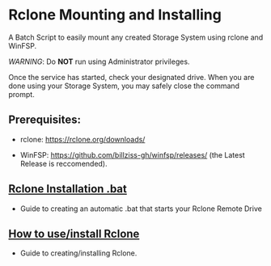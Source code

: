 # **Rclone** Mounting and Installing
A Batch Script to easily mount any created Storage System using rclone and WinFSP.

*WARNING*: Do **NOT** run using Administrator privileges.

Once the service has started, check your designated drive.
When you are done using your Storage System, you may safely close the command prompt.

## Prerequisites:
* rclone: https://rclone.org/downloads/

* WinFSP: https://github.com/billziss-gh/winfsp/releases/ (the Latest Release is reccomended).


## [Rclone Installation .bat](https://github.com/PhantomXY/Rclone-Mounting/blob/main/Rclone.bat)
* Guide to creating an automatic .bat that starts your Rclone Remote Drive


## [How to use/install Rclone](https://github.com/PhantomXY/Rclone-Mounting/blob/main/Installing%20Rclone.md)
* Guide to creating/installing Rclone.

